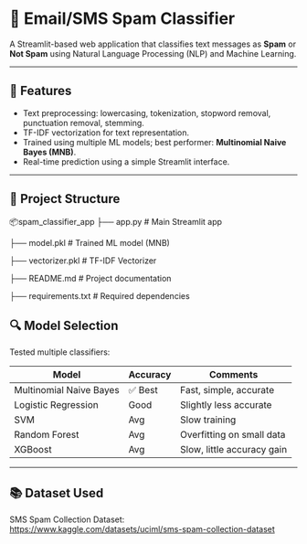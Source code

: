 # 📩 Email/SMS Spam Classifier

A Streamlit-based web application that classifies text messages as **Spam** or **Not Spam** using Natural Language Processing (NLP) and Machine Learning.

---

## 🚀 Features

- Text preprocessing: lowercasing, tokenization, stopword removal, punctuation removal, stemming.
- TF-IDF vectorization for text representation.
- Trained using multiple ML models; best performer: **Multinomial Naive Bayes (MNB)**.
- Real-time prediction using a simple Streamlit interface.

---

## 📁 Project Structure

📦spam_classifier_app
├── app.py # Main Streamlit app

├── model.pkl # Trained ML model (MNB)

├── vectorizer.pkl # TF-IDF Vectorizer

├── README.md # Project documentation

├── requirements.txt # Required dependencies




## 🔍 Model Selection  
Tested multiple classifiers:

| Model                    | Accuracy | Comments                         |
|--------------------------|----------|----------------------------------|
| Multinomial Naive Bayes | ✅ Best  | Fast, simple, accurate           |
| Logistic Regression      | Good     | Slightly less accurate           |
| SVM                      | Avg      | Slow training                    |
| Random Forest            | Avg      | Overfitting on small data        |
| XGBoost                  | Avg      | Slow, little accuracy gain       |




---

## 📚 Dataset Used

SMS Spam Collection Dataset:  
https://www.kaggle.com/datasets/uciml/sms-spam-collection-dataset


